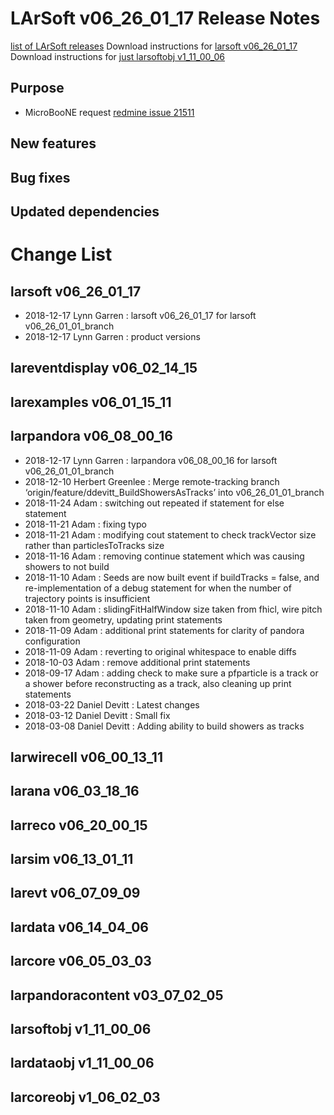 LArSoft v06_26_01_17 Release Notes
=============================================================================

[list of LArSoft releases](LArSoft_release_list)
Download instructions for [larsoft v06_26_01_17](http://scisoft.fnal.gov/scisoft/bundles/larsoft/v06_26_01_17/larsoft-v06_26_01_17.html)
Download instructions for [just larsoftobj v1_11_00_06](http://scisoft.fnal.gov/scisoft/bundles/larsoftobj/v1_11_00_06/larsoftobj-v1_11_00_06.html)

Purpose
--------------------

-   MicroBooNE request [redmine issue 21511](https://cdcvs.fnal.gov/redmine/issues/21511)

New features
------------------------------

Bug fixes
------------------------

Updated dependencies
----------------------------------------------

Change List
============================

larsoft v06_26_01_17
-------------------------------------------------

-   2018-12-17 Lynn Garren : larsoft v06_26_01_17 for larsoft v06_26_01_01_branch
-   2018-12-17 Lynn Garren : product versions

lareventdisplay v06_02_14_15
-----------------------------------------------------------------

larexamples v06_01_15_11
---------------------------------------------------------

larpandora v06_08_00_16
-------------------------------------------------------

-   2018-12-17 Lynn Garren : larpandora v06_08_00_16 for larsoft v06_26_01_01_branch
-   2018-12-10 Herbert Greenlee : Merge remote-tracking branch ‘origin/feature/ddevitt_BuildShowersAsTracks’ into v06_26_01_01_branch
-   2018-11-24 Adam : switching out repeated if statement for else statement
-   2018-11-21 Adam : fixing typo
-   2018-11-21 Adam : modifying cout statement to check trackVector size rather than particlesToTracks size
-   2018-11-16 Adam : removing continue statement which was causing showers to not build
-   2018-11-10 Adam : Seeds are now built event if buildTracks = false, and re-implementation of a debug statement for when the number of trajectory points is insufficient
-   2018-11-10 Adam : slidingFitHalfWindow size taken from fhicl, wire pitch taken from geometry, updating print statements
-   2018-11-09 Adam : additional print statements for clarity of pandora configuration
-   2018-11-09 Adam : reverting to original whitespace to enable diffs
-   2018-10-03 Adam : remove additional print statements
-   2018-09-17 Adam : adding check to make sure a pfparticle is a track or a shower before reconstructing as a track, also cleaning up print statements
-   2018-03-22 Daniel Devitt : Latest changes
-   2018-03-12 Daniel Devitt : Small fix
-   2018-03-08 Daniel Devitt : Adding ability to build showers as tracks

larwirecell v06_00_13_11
---------------------------------------------------------

larana v06_03_18_16
-----------------------------------------------

larreco v06_20_00_15
-------------------------------------------------

larsim v06_13_01_11
-----------------------------------------------

larevt v06_07_09_09
-----------------------------------------------

lardata v06_14_04_06
-------------------------------------------------

larcore v06_05_03_03
-------------------------------------------------

larpandoracontent v03_07_02_05
---------------------------------------------------------------------

larsoftobj v1_11_00_06
-----------------------------------------------------

lardataobj v1_11_00_06
-----------------------------------------------------

larcoreobj v1_06_02_03
-----------------------------------------------------
